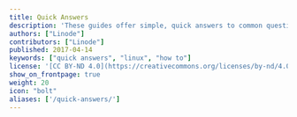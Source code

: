 ```yaml
---
title: Quick Answers
description: 'These guides offer simple, quick answers to common questions.'
authors: ["Linode"]
contributors: ["Linode"]
published: 2017-04-14
keywords: ["quick answers", "linux", "how to"]
license: '[CC BY-ND 4.0](https://creativecommons.org/licenses/by-nd/4.0)'
show_on_frontpage: true
weight: 20
icon: "bolt"
aliases: ['/quick-answers/']
---
```

